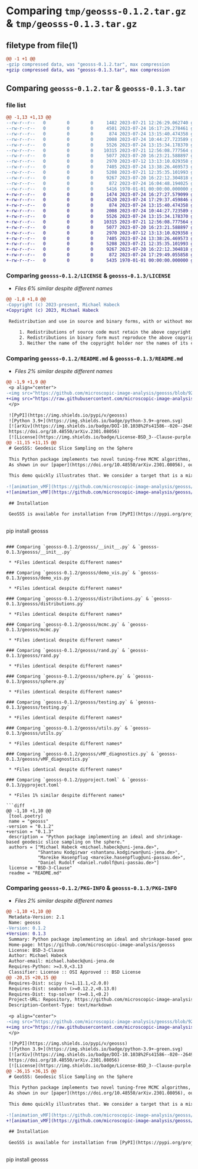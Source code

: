 # Comparing `tmp/geosss-0.1.2.tar.gz` & `tmp/geosss-0.1.3.tar.gz`

## filetype from file(1)

```diff
@@ -1 +1 @@
-gzip compressed data, was "geosss-0.1.2.tar", max compression
+gzip compressed data, was "geosss-0.1.3.tar", max compression
```

## Comparing `geosss-0.1.2.tar` & `geosss-0.1.3.tar`

### file list

```diff
@@ -1,13 +1,13 @@
--rw-r--r--   0        0        0     1482 2023-07-21 12:26:29.062740 geosss-0.1.2/LICENSE
--rw-r--r--   0        0        0     4501 2023-07-24 16:17:29.278461 geosss-0.1.2/README.md
--rw-r--r--   0        0        0      874 2023-07-24 13:15:40.474358 geosss-0.1.2/geosss/__init__.py
--rw-r--r--   0        0        0     2008 2023-07-24 10:44:27.723589 geosss-0.1.2/geosss/demo_vis.py
--rw-r--r--   0        0        0     5526 2023-07-24 13:15:34.178370 geosss-0.1.2/geosss/distributions.py
--rw-r--r--   0        0        0    10315 2023-07-21 12:56:08.777564 geosss-0.1.2/geosss/mcmc.py
--rw-r--r--   0        0        0     5077 2023-07-20 16:23:21.588897 geosss-0.1.2/geosss/rand.py
--rw-r--r--   0        0        0     2970 2023-07-12 13:13:10.029358 geosss-0.1.2/geosss/sphere.py
--rw-r--r--   0        0        0     7405 2023-07-24 13:38:26.469573 geosss-0.1.2/geosss/testing.py
--rw-r--r--   0        0        0     5208 2023-07-21 12:35:35.101993 geosss-0.1.2/geosss/utils.py
--rw-r--r--   0        0        0     9267 2023-07-20 16:22:12.304818 geosss-0.1.2/geosss/vMF_diagnostics.py
--rw-r--r--   0        0        0      872 2023-07-24 16:04:48.194025 geosss-0.1.2/pyproject.toml
--rw-r--r--   0        0        0     5416 1970-01-01 00:00:00.000000 geosss-0.1.2/PKG-INFO
+-rw-r--r--   0        0        0     1474 2023-07-24 16:27:27.579099 geosss-0.1.3/LICENSE
+-rw-r--r--   0        0        0     4520 2023-07-24 17:29:37.459846 geosss-0.1.3/README.md
+-rw-r--r--   0        0        0      874 2023-07-24 13:15:40.474358 geosss-0.1.3/geosss/__init__.py
+-rw-r--r--   0        0        0     2008 2023-07-24 10:44:27.723589 geosss-0.1.3/geosss/demo_vis.py
+-rw-r--r--   0        0        0     5526 2023-07-24 13:15:34.178370 geosss-0.1.3/geosss/distributions.py
+-rw-r--r--   0        0        0    10315 2023-07-21 12:56:08.777564 geosss-0.1.3/geosss/mcmc.py
+-rw-r--r--   0        0        0     5077 2023-07-20 16:23:21.588897 geosss-0.1.3/geosss/rand.py
+-rw-r--r--   0        0        0     2970 2023-07-12 13:13:10.029358 geosss-0.1.3/geosss/sphere.py
+-rw-r--r--   0        0        0     7405 2023-07-24 13:38:26.469573 geosss-0.1.3/geosss/testing.py
+-rw-r--r--   0        0        0     5208 2023-07-21 12:35:35.101993 geosss-0.1.3/geosss/utils.py
+-rw-r--r--   0        0        0     9267 2023-07-20 16:22:12.304818 geosss-0.1.3/geosss/vMF_diagnostics.py
+-rw-r--r--   0        0        0      872 2023-07-24 17:29:49.055858 geosss-0.1.3/pyproject.toml
+-rw-r--r--   0        0        0     5435 1970-01-01 00:00:00.000000 geosss-0.1.3/PKG-INFO
```

### Comparing `geosss-0.1.2/LICENSE` & `geosss-0.1.3/LICENSE`

 * *Files 6% similar despite different names*

```diff
@@ -1,8 +1,8 @@
-Copyright (c) 2023-present, Michael Habeck
+Copyright (c) 2023, Michael Habeck
 
 Redistribution and use in source and binary forms, with or without modification, are permitted provided that the following conditions are met:
 
     1. Redistributions of source code must retain the above copyright notice, this list of conditions and the following disclaimer.
     2. Redistributions in binary form must reproduce the above copyright notice, this list of conditions and the following disclaimer in the documentation and/or other materials provided with the distribution.
     3. Neither the name of the copyright holder nor the names of its contributors may be used to endorse or promote products derived from this software without specific prior written permission.
```

### Comparing `geosss-0.1.2/README.md` & `geosss-0.1.3/README.md`

 * *Files 2% similar despite different names*

```diff
@@ -1,9 +1,9 @@
 <p align="center">
-<img src="https://github.com/microscopic-image-analysis/geosss/blob/927ff8c8187b88a1a72725c4e450ae0f0523431b/assets/logo.svg" width="300">
+<img src="https://raw.githubusercontent.com/microscopic-image-analysis/geosss/927ff8c8187b88a1a72725c4e450ae0f0523431b/assets/logo.svg" width="300">
 </p>
 
 ![PyPI](https://img.shields.io/pypi/v/geosss)
 ![Python 3.9+](https://img.shields.io/badge/python-3.9+-green.svg)
 [![arXiv](https://img.shields.io/badge/DOI-10.1038%2Fs41586--020--2649--2-blue)](
 https://doi.org/10.48550/arXiv.2301.08056)
 [![License](https://img.shields.io/badge/License-BSD_3--Clause-purple.svg)](https://opensource.org/licenses/BSD-3-Clause)
@@ -11,15 +11,15 @@
 # GeoSSS: Geodesic Slice Sampling on the Sphere
 
 This Python package implements two novel tuning-free MCMC algorithms, an **ideal geodesic slice sampler** based on accept/reject strategy and a **shrinkage-based geodesic slice sampler** to sample from spherical distributions on arbitrary dimensions. The package also includes the implementation of random-walk Metropolis-Hastings (RWMH) and Hamiltonian Monte Carlo (HMC) whose step-size parameter is automatically tuned.
 As shown in our [paper](https://doi.org/10.48550/arXiv.2301.08056), our algorithms have outperformed RWMH and HMC for spherical distributions. 
 
 This demo quickly illustrates that. We consider a target that is a mixture of von Mises-Fisher distribution on a 2-sphere with concentration parameter $\kappa=80$. By using $10^3$ samples, our samplers GeoSSS (reject) and GeoSSS (shrink) (top row) explore all modes, whereas RWMH and HMC (bottom row) get stuck in a single mode. 
 
-![animation_vMF](https://github.com/microscopic-image-analysis/geosss/blob/927ff8c8187b88a1a72725c4e450ae0f0523431b/assets/animation_vMF.gif)
+![animation_vMF](https://github.com/microscopic-image-analysis/geosss/blob/927ff8c8187b88a1a72725c4e450ae0f0523431b/assets/animation_vMF.gif?raw=true)
 
 ## Installation
 
 GeoSSS is available for installation from [PyPI](https://pypi.org/project/geosss/). Therefore, simply type:
 
 ```
 pip install geosss
```

### Comparing `geosss-0.1.2/geosss/__init__.py` & `geosss-0.1.3/geosss/__init__.py`

 * *Files identical despite different names*

### Comparing `geosss-0.1.2/geosss/demo_vis.py` & `geosss-0.1.3/geosss/demo_vis.py`

 * *Files identical despite different names*

### Comparing `geosss-0.1.2/geosss/distributions.py` & `geosss-0.1.3/geosss/distributions.py`

 * *Files identical despite different names*

### Comparing `geosss-0.1.2/geosss/mcmc.py` & `geosss-0.1.3/geosss/mcmc.py`

 * *Files identical despite different names*

### Comparing `geosss-0.1.2/geosss/rand.py` & `geosss-0.1.3/geosss/rand.py`

 * *Files identical despite different names*

### Comparing `geosss-0.1.2/geosss/sphere.py` & `geosss-0.1.3/geosss/sphere.py`

 * *Files identical despite different names*

### Comparing `geosss-0.1.2/geosss/testing.py` & `geosss-0.1.3/geosss/testing.py`

 * *Files identical despite different names*

### Comparing `geosss-0.1.2/geosss/utils.py` & `geosss-0.1.3/geosss/utils.py`

 * *Files identical despite different names*

### Comparing `geosss-0.1.2/geosss/vMF_diagnostics.py` & `geosss-0.1.3/geosss/vMF_diagnostics.py`

 * *Files identical despite different names*

### Comparing `geosss-0.1.2/pyproject.toml` & `geosss-0.1.3/pyproject.toml`

 * *Files 1% similar despite different names*

```diff
@@ -1,10 +1,10 @@
 [tool.poetry]
 name = "geosss"
-version = "0.1.2"
+version = "0.1.3"
 description = "Python package implementing an ideal and shrinkage-based geodesic slice sampling on the sphere."
 authors = ["Michael Habeck <michael.habeck@uni-jena.de>",
            "Shantanu Kodgirwar <shantanu.kodgirwar@uni-jena.de>", 
            "Mareike Hasenpflug <mareike.hasenpflug@uni-passau.de>",
            "Daniel Rudolf <daniel.rudolf@uni-passau.de>"]
 license = "BSD-3-Clause"
 readme = "README.md"
```

### Comparing `geosss-0.1.2/PKG-INFO` & `geosss-0.1.3/PKG-INFO`

 * *Files 2% similar despite different names*

```diff
@@ -1,10 +1,10 @@
 Metadata-Version: 2.1
 Name: geosss
-Version: 0.1.2
+Version: 0.1.3
 Summary: Python package implementing an ideal and shrinkage-based geodesic slice sampling on the sphere.
 Home-page: https://github.com/microscopic-image-analysis/geosss
 License: BSD-3-Clause
 Author: Michael Habeck
 Author-email: michael.habeck@uni-jena.de
 Requires-Python: >=3.9,<3.13
 Classifier: License :: OSI Approved :: BSD License
@@ -20,15 +20,15 @@
 Requires-Dist: scipy (>=1.11.1,<2.0.0)
 Requires-Dist: seaborn (>=0.12.2,<0.13.0)
 Requires-Dist: tsp-solver (>=0.1,<0.2)
 Project-URL: Repository, https://github.com/microscopic-image-analysis/geosss
 Description-Content-Type: text/markdown
 
 <p align="center">
-<img src="https://github.com/microscopic-image-analysis/geosss/blob/927ff8c8187b88a1a72725c4e450ae0f0523431b/assets/logo.svg" width="300">
+<img src="https://raw.githubusercontent.com/microscopic-image-analysis/geosss/927ff8c8187b88a1a72725c4e450ae0f0523431b/assets/logo.svg" width="300">
 </p>
 
 ![PyPI](https://img.shields.io/pypi/v/geosss)
 ![Python 3.9+](https://img.shields.io/badge/python-3.9+-green.svg)
 [![arXiv](https://img.shields.io/badge/DOI-10.1038%2Fs41586--020--2649--2-blue)](
 https://doi.org/10.48550/arXiv.2301.08056)
 [![License](https://img.shields.io/badge/License-BSD_3--Clause-purple.svg)](https://opensource.org/licenses/BSD-3-Clause)
@@ -36,15 +36,15 @@
 # GeoSSS: Geodesic Slice Sampling on the Sphere
 
 This Python package implements two novel tuning-free MCMC algorithms, an **ideal geodesic slice sampler** based on accept/reject strategy and a **shrinkage-based geodesic slice sampler** to sample from spherical distributions on arbitrary dimensions. The package also includes the implementation of random-walk Metropolis-Hastings (RWMH) and Hamiltonian Monte Carlo (HMC) whose step-size parameter is automatically tuned.
 As shown in our [paper](https://doi.org/10.48550/arXiv.2301.08056), our algorithms have outperformed RWMH and HMC for spherical distributions. 
 
 This demo quickly illustrates that. We consider a target that is a mixture of von Mises-Fisher distribution on a 2-sphere with concentration parameter $\kappa=80$. By using $10^3$ samples, our samplers GeoSSS (reject) and GeoSSS (shrink) (top row) explore all modes, whereas RWMH and HMC (bottom row) get stuck in a single mode. 
 
-![animation_vMF](https://github.com/microscopic-image-analysis/geosss/blob/927ff8c8187b88a1a72725c4e450ae0f0523431b/assets/animation_vMF.gif)
+![animation_vMF](https://github.com/microscopic-image-analysis/geosss/blob/927ff8c8187b88a1a72725c4e450ae0f0523431b/assets/animation_vMF.gif?raw=true)
 
 ## Installation
 
 GeoSSS is available for installation from [PyPI](https://pypi.org/project/geosss/). Therefore, simply type:
 
 ```
 pip install geosss
```

